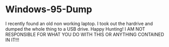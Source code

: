 # Windows-95-Dump
I recently found an old non working laptop. I took out the hardrive and dumped the whole thing to a USB drive.  Happy Hunting! I AM NOT RESPONSIBLE FOR WHAT YOU DO WITH THIS OR ANYTHING CONTAINED IN IT!!!
